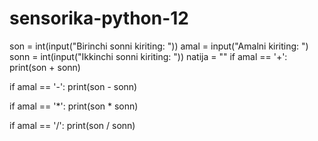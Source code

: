 # sensorika-python-12
son = int(input("Birinchi sonni kiriting: "))
amal = input("Amalni kiriting: ")
sonn = int(input("Ikkinchi sonni kiriting: "))
natija = ""
if amal == '+':
    print(son + sonn)

if amal == '-':
    print(son - sonn)
    
if amal == '*':
    print(son * sonn)
    
if amal == '/':
    print(son / sonn)
